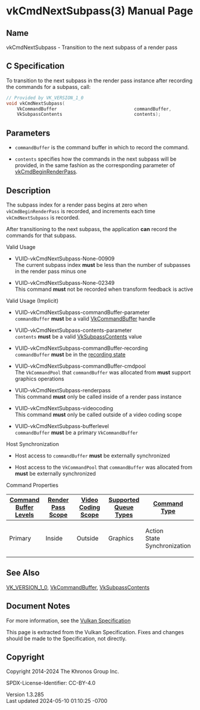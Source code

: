 # vkCmdNextSubpass(3) Manual Page

## Name

vkCmdNextSubpass - Transition to the next subpass of a render pass



## <a href="#_c_specification" class="anchor"></a>C Specification

To transition to the next subpass in the render pass instance after
recording the commands for a subpass, call:

``` c
// Provided by VK_VERSION_1_0
void vkCmdNextSubpass(
    VkCommandBuffer                             commandBuffer,
    VkSubpassContents                           contents);
```

## <a href="#_parameters" class="anchor"></a>Parameters

- `commandBuffer` is the command buffer in which to record the command.

- `contents` specifies how the commands in the next subpass will be
  provided, in the same fashion as the corresponding parameter of
  [vkCmdBeginRenderPass](https://registry.khronos.org/vulkan/specs/1.3-extensions/man/html/vkCmdBeginRenderPass.html).

## <a href="#_description" class="anchor"></a>Description

The subpass index for a render pass begins at zero when
`vkCmdBeginRenderPass` is recorded, and increments each time
`vkCmdNextSubpass` is recorded.

After transitioning to the next subpass, the application **can** record
the commands for that subpass.

Valid Usage

- <a href="#VUID-vkCmdNextSubpass-None-00909"
  id="VUID-vkCmdNextSubpass-None-00909"></a>
  VUID-vkCmdNextSubpass-None-00909  
  The current subpass index **must** be less than the number of
  subpasses in the render pass minus one

- <a href="#VUID-vkCmdNextSubpass-None-02349"
  id="VUID-vkCmdNextSubpass-None-02349"></a>
  VUID-vkCmdNextSubpass-None-02349  
  This command **must** not be recorded when transform feedback is
  active

Valid Usage (Implicit)

- <a href="#VUID-vkCmdNextSubpass-commandBuffer-parameter"
  id="VUID-vkCmdNextSubpass-commandBuffer-parameter"></a>
  VUID-vkCmdNextSubpass-commandBuffer-parameter  
  `commandBuffer` **must** be a valid
  [VkCommandBuffer](https://registry.khronos.org/vulkan/specs/1.3-extensions/man/html/VkCommandBuffer.html) handle

- <a href="#VUID-vkCmdNextSubpass-contents-parameter"
  id="VUID-vkCmdNextSubpass-contents-parameter"></a>
  VUID-vkCmdNextSubpass-contents-parameter  
  `contents` **must** be a valid
  [VkSubpassContents](https://registry.khronos.org/vulkan/specs/1.3-extensions/man/html/VkSubpassContents.html) value

- <a href="#VUID-vkCmdNextSubpass-commandBuffer-recording"
  id="VUID-vkCmdNextSubpass-commandBuffer-recording"></a>
  VUID-vkCmdNextSubpass-commandBuffer-recording  
  `commandBuffer` **must** be in the [recording
  state](#commandbuffers-lifecycle)

- <a href="#VUID-vkCmdNextSubpass-commandBuffer-cmdpool"
  id="VUID-vkCmdNextSubpass-commandBuffer-cmdpool"></a>
  VUID-vkCmdNextSubpass-commandBuffer-cmdpool  
  The `VkCommandPool` that `commandBuffer` was allocated from **must**
  support graphics operations

- <a href="#VUID-vkCmdNextSubpass-renderpass"
  id="VUID-vkCmdNextSubpass-renderpass"></a>
  VUID-vkCmdNextSubpass-renderpass  
  This command **must** only be called inside of a render pass instance

- <a href="#VUID-vkCmdNextSubpass-videocoding"
  id="VUID-vkCmdNextSubpass-videocoding"></a>
  VUID-vkCmdNextSubpass-videocoding  
  This command **must** only be called outside of a video coding scope

- <a href="#VUID-vkCmdNextSubpass-bufferlevel"
  id="VUID-vkCmdNextSubpass-bufferlevel"></a>
  VUID-vkCmdNextSubpass-bufferlevel  
  `commandBuffer` **must** be a primary `VkCommandBuffer`

Host Synchronization

- Host access to `commandBuffer` **must** be externally synchronized

- Host access to the `VkCommandPool` that `commandBuffer` was allocated
  from **must** be externally synchronized

Command Properties

<table class="tableblock frame-all grid-all stretch">
<colgroup>
<col style="width: 20%" />
<col style="width: 20%" />
<col style="width: 20%" />
<col style="width: 20%" />
<col style="width: 20%" />
</colgroup>
<thead>
<tr class="header">
<th class="tableblock halign-left valign-top"><a
href="#VkCommandBufferLevel">Command Buffer Levels</a></th>
<th class="tableblock halign-left valign-top"><a
href="#vkCmdBeginRenderPass">Render Pass Scope</a></th>
<th class="tableblock halign-left valign-top"><a
href="#vkCmdBeginVideoCodingKHR">Video Coding Scope</a></th>
<th class="tableblock halign-left valign-top"><a
href="#VkQueueFlagBits">Supported Queue Types</a></th>
<th class="tableblock halign-left valign-top"><a
href="#fundamentals-queueoperation-command-types">Command Type</a></th>
</tr>
</thead>
<tbody>
<tr class="odd">
<td class="tableblock halign-left valign-top"><p>Primary</p></td>
<td class="tableblock halign-left valign-top"><p>Inside</p></td>
<td class="tableblock halign-left valign-top"><p>Outside</p></td>
<td class="tableblock halign-left valign-top"><p>Graphics</p></td>
<td class="tableblock halign-left valign-top"><p>Action<br />
State<br />
Synchronization</p></td>
</tr>
</tbody>
</table>

## <a href="#_see_also" class="anchor"></a>See Also

[VK_VERSION_1_0](https://registry.khronos.org/vulkan/specs/1.3-extensions/man/html/VK_VERSION_1_0.html),
[VkCommandBuffer](https://registry.khronos.org/vulkan/specs/1.3-extensions/man/html/VkCommandBuffer.html),
[VkSubpassContents](https://registry.khronos.org/vulkan/specs/1.3-extensions/man/html/VkSubpassContents.html)

## <a href="#_document_notes" class="anchor"></a>Document Notes

For more information, see the <a
href="https://registry.khronos.org/vulkan/specs/1.3-extensions/html/vkspec.html#vkCmdNextSubpass"
target="_blank" rel="noopener">Vulkan Specification</a>

This page is extracted from the Vulkan Specification. Fixes and changes
should be made to the Specification, not directly.

## <a href="#_copyright" class="anchor"></a>Copyright

Copyright 2014-2024 The Khronos Group Inc.

SPDX-License-Identifier: CC-BY-4.0

Version 1.3.285  
Last updated 2024-05-10 01:10:25 -0700
